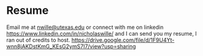 # Resume
Email me at nwille@utexas.edu or connect with me on linkedin https://www.linkedin.com/in/nicholaswille/ and I can send you my resume, I ran out of credits to host.
https://drive.google.com/file/d/1F9U4Yt-wnn8jAKDstKmG_KEsG2ymS7I7/view?usp=sharing

